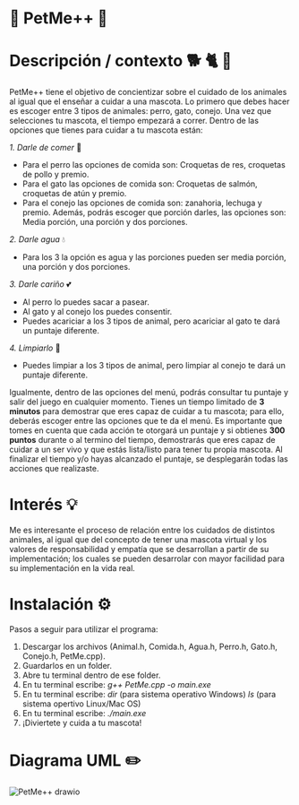 # 🐾 PetMe++ 🐾

# Descripción / contexto 🐕 🐈 🐇
PetMe++ tiene el objetivo de concientizar sobre el cuidado de los animales al igual que el enseñar a cuidar a una mascota. Lo primero que debes hacer es escoger entre 3 tipos de animales: perro, gato, conejo. Una vez que selecciones tu mascota, el tiempo empezará a correr. Dentro de las opciones que tienes para cuidar a tu mascota están:


_1. Darle de comer_ 🦴
  + Para el perro las opciones de comida son: Croquetas de res, croquetas de pollo y premio.
  + Para el gato las opciones de comida son: Croquetas de salmón, croquetas de atún y premio.
  + Para el conejo las opciones de comida son: zanahoria, lechuga y premio.
Además, podrás escoger que porción darles, las opciones son: Media porción, una porción y dos porciones.

_2. Darle agua_ 💧
  + Para los 3 la opción es agua y las porciones pueden ser media porción, una porción y dos porciones.

_3. Darle cariño_ 💕
  + Al perro lo puedes sacar a pasear.
  + Al gato y al conejo los puedes consentir.
  + Puedes acariciar a los 3 tipos de animal, pero acariciar al gato te dará un puntaje diferente.
  
_4. Limpiarlo_ 🫧
  + Puedes limpiar a los 3 tipos de animal, pero limpiar al conejo te dará un puntaje diferente.

Igualmente, dentro de las opciones del menú, podrás consultar tu puntaje y salir del juego en cualquier momento. Tienes un tiempo limitado de **3 minutos** para demostrar que eres capaz de cuidar a tu mascota; para ello, deberás escoger entre las opciones que te da el menú. Es importante que tomes en cuenta que cada acción te otorgará un puntaje y si obtienes **300 puntos** durante o al termino del tiempo, demostrarás que eres capaz de cuidar a un ser vivo y que estás lista/listo para tener tu propia mascota. Al finalizar el tiempo y/o hayas alcanzado el puntaje, se desplegarán todas las acciones que realizaste.


# Interés 💡
Me es interesante el proceso de relación entre los cuidados de distintos animales, al igual que del concepto de tener una mascota virtual y los valores de responsabilidad y empatía que se desarrollan a partir de su implementación; los cuales se pueden desarrolar con mayor facilidad para su implementación en la vida real.


# Instalación ⚙️
Pasos a seguir para utilizar el programa:

1. Descargar los archivos (Animal.h, Comida.h, Agua.h, Perro.h, Gato.h, Conejo.h, PetMe.cpp).
2. Guardarlos en un folder.
3. Abre tu terminal dentro de ese folder.
4. En tu terminal escribe: _g++ PetMe.cpp -o main.exe_
5. En tu terminal escribe: _dir_ (para sistema operativo Windows) _ls_ (para sistema opertivo Linux/Mac OS)
6. En tu terminal escribe: _./main.exe_
7. ¡Diviertete y cuida a tu mascota!


# Diagrama UML ✏️
![PetMe++ drawio](https://github.com/Morgana119/PetMe/assets/145613786/8d0b553b-624e-44c8-b25a-a7b00fd0523c)









